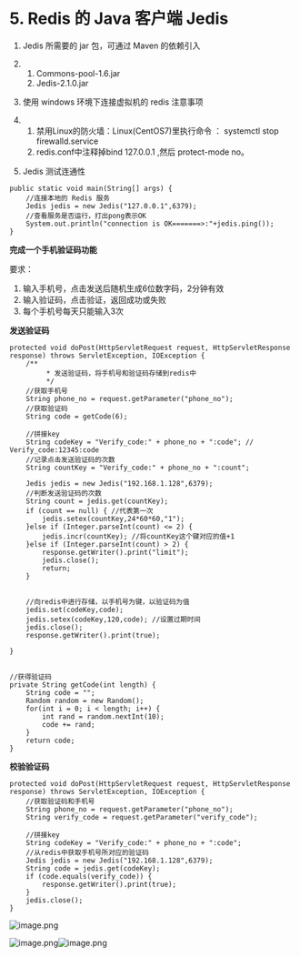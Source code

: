 # 5. Redis 的 Java 客户端 Jedis

1. Jedis 所需要的 jar 包，可通过 Maven 的依赖引入

1. 1. Commons-pool-1.6.jar
    2. Jedis-2.1.0.jar

1. 使用 windows 环境下连接虚拟机的 redis 注意事项

1. 1. 禁用Linux的防火墙：Linux(CentOS7)里执行命令 ： systemctl stop firewalld.service  
    2. redis.conf中注释掉bind 127.0.0.1 ,然后 protect-mode no。

1. Jedis 测试连通性



```
public static void main(String[] args) {
    //连接本地的 Redis 服务
    Jedis jedis = new Jedis("127.0.0.1",6379);
    //查看服务是否运行，打出pong表示OK
    System.out.println("connection is OK=======>:"+jedis.ping());
}
```



**完成一个手机验证码功能**

要求：

1. 输入手机号，点击发送后随机生成6位数字码，2分钟有效
2. 输入验证码，点击验证，返回成功或失败
3. 每个手机号每天只能输入3次



**发送验证码**



```
protected void doPost(HttpServletRequest request, HttpServletResponse response) throws ServletException, IOException {
    /**
         * 发送验证码，将手机号和验证码存储到redis中
         */
    //获取手机号
    String phone_no = request.getParameter("phone_no");
    //获取验证码
    String code = getCode(6);

    //拼接key
    String codeKey = "Verify_code:" + phone_no + ":code"; // Verify_code:12345:code
    //记录点击发送验证码的次数
    String countKey = "Verify_code:" + phone_no + ":count";

    Jedis jedis = new Jedis("192.168.1.128",6379);
    //判断发送验证码的次数
    String count = jedis.get(countKey);
    if (count == null) { //代表第一次
        jedis.setex(countKey,24*60*60,"1");
    }else if (Integer.parseInt(count) <= 2) {
        jedis.incr(countKey); //将countKey这个键对应的值+1
    }else if (Integer.parseInt(count) > 2) {
        response.getWriter().print("limit");
        jedis.close();
        return;
    }


    //向redis中进行存储，以手机号为键，以验证码为值
    jedis.set(codeKey,code);
    jedis.setex(codeKey,120,code); //设置过期时间
    jedis.close();
    response.getWriter().print(true);

}


//获得验证码
private String getCode(int length) {
    String code = "";
    Random random = new Random();
    for(int i = 0; i < length; i++) {
        int rand = random.nextInt(10);
        code += rand;
    }
    return code;
}
```



**校验验证码**



```
protected void doPost(HttpServletRequest request, HttpServletResponse response) throws ServletException, IOException {
    //获取验证码和手机号
    String phone_no = request.getParameter("phone_no");
    String verify_code = request.getParameter("verify_code");

    //拼接key
    String codeKey = "Verify_code:" + phone_no + ":code";
    //从redis中获取手机号所对应的验证码
    Jedis jedis = new Jedis("192.168.1.128",6379);
    String code = jedis.get(codeKey);
    if (code.equals(verify_code)) {
        response.getWriter().print(true);
    }
    jedis.close();
}
```



![image.png](https://cdn.nlark.com/yuque/0/2019/png/446852/1576639178126-77e2d7b2-18f0-47a4-875e-a2100378ac4d.png)

![image.png](https://cdn.nlark.com/yuque/0/2019/png/446852/1576639417481-bcb30c31-04cf-4bf5-85fc-863804770092.png)![image.png](https://cdn.nlark.com/yuque/0/2019/png/446852/1576639847560-c6408a4a-6f8b-4917-8dd5-2e4a02a1b5d5.png)